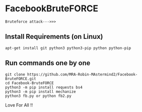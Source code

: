 # FacebookBruteFORCE
```
Bruteforce attack--->>>
```

## Install Requirements (on Linux)

```
apt-get install git python3 python3-pip python python-pip
```

## Run commands one by one
```
git clone https://github.com/MRA-Robin-MAstermind2/Facebook-BruteFORCE.git
cd Facebook-BruteFORCE
python3 -m pip install requests bs4
python3 -m pip install mechanize
python3 fb.py or python fb2.py
```


Love For All !!
